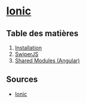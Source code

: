 # [Ionic](../readme.md)

## Table des matières

1. [Installation](install.md)
2. [SwiperJS](swiper.md)
3. [Shared Modules (Angular)](../angular/shared_module.md)

## Sources

* [Ionic](https://ionicframework.com)

